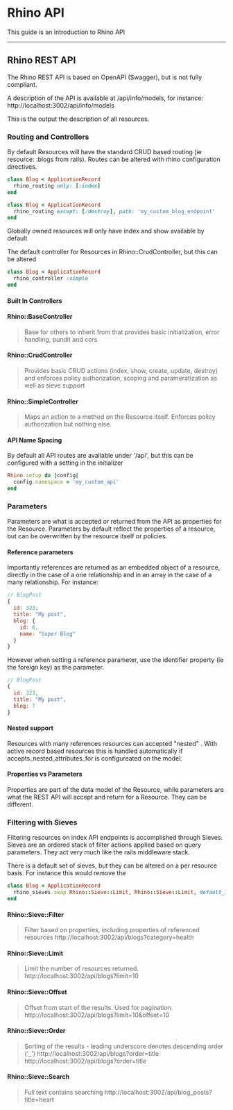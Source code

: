# Rhino API

This guide is an introduction to Rhino API

---

## Rhino REST API

The Rhino REST API is based on OpenAPI (Swagger), but is not fully compliant.

A description of the API is available at /api/info/models, for instance:
http://localhost:3002/api/info/models

This is the output the description of all resources.

### Routing and Controllers

By default Resources will have the standard CRUD based routing (ie resource: :blogs from rails). Routes can be altered with rhino configuration directives.

```ruby
class Blog < ApplicationRecord
  rhino_routing only: [:index]
end
```

```ruby
class Blog < ApplicationRecord
  rhino_routing except: [:destroy], path: 'my_custom_blog_endpoint'
end
```

Globally owned resources will only have index and show available by default

The default controller for Resources in Rhino::CrudController, but this can be altered

```ruby
class Blog < ApplicationRecord
  rhino_controller :simple
end
```

#### Built In Controllers

#### Rhino::BaseController

> Base for others to inherit from that provides basic initialization, error handling, pundit and cors

#### Rhino::CrudController

> Provides basic CRUD actions (index, show, create, update, destroy) and enforces policy authorization, scoping and parameratization as well as sieve support

#### Rhino::SimpleController

> Maps an action to a method on the Resource itself. Enforces policy authorization but nothing else.

#### API Name Spacing

By default all API routes are available under '/api', but this can be configured with a setting in the initializer

```ruby
Rhino.setup do |config|
  config.namespace = 'my_custom_api'
end
```

### Parameters

Parameters are what is accepted or returned from the API as properties for the Resource. Parameters by default reflect the properties of a resource, but can be overwritten by the resource itself or policies.

#### Reference parameters

Importantly references are returned as an embedded object of a resource, directly in the case of a one relationship and in an array in the case of a many relationship. For instance:

```javascript
// BlogPost
{
  id: 323,
  title: "My post",
  blog: {
    id: 6,
    name: "Super Blog"
  }
}
```

However when setting a reference parameter, use the identifier property (ie the foreign key) as the parameter.

```javascript
// BlogPost
{
  id: 323,
  title: "My post",
  blog: 7
}
```

#### Nested support

Resources with many references resources can accepted "nested" . With active record based resources this is handled automatically if accepts_nested_attributes_for is configureated on the model.

#### Properties vs Parameters

Properties are part of the data model of the Resource, while parameters are what the REST API will accept and return for a Resource. They can be different.

### Filtering with Sieves

Filtering resources on index API endpoints is accomplished through Sieves. Sieves are an ordered stack of filter actions applied based on query parameters. They act very much like the rails middleware stack.

There is a default set of sieves, but they can be altered on a per resource basis. For instance this would remove the

```ruby
class Blog < ApplicationRecord
  rhino_sieves.swap Rhino::Sieve::Limit, Rhino::Sieve::Limit, default_limit: nil
end
```

#### Rhino::Sieve::Filter

> Filter based on properties, including properties of referenced resources
> http://localhost:3002/api/blogs?category=health

#### Rhino::Sieve::Limit

> Limit the number of resources returned.
> http://localhost:3002/api/blogs?limit=10

#### Rhino::Sieve::Offset

> Offset from start of the results. Used for pagination.
> http://localhost:3002/api/blogs?limit=10&offset=10

#### Rhino::Sieve::Order

> Sorting of the results - leading underscore denotes descending order ('\_')
> http://localhost:3002/api/blogs?order=title http://localhost:3002/api/blogs?order=title

#### Rhino::Sieve::Search

> Full text contains searching
> http://localhost:3002/api/blog_posts?title=heart
